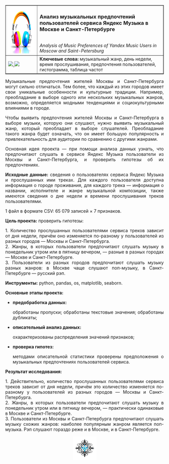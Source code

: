 ﻿<table border="1" width="100%" cellpadding="40"><tbody>
  <tr>
    <td width="20%" align="center">
      <img src="https://github.com/georgiy-vasilevskiy/edu_projects_yandex_practicum/blob/main/pic/Analysis_of_Music_Preferences.png" height="150" width="150">
    </td>
    <td valign="top">
      <h3>Анализ музыкальных предпочтений пользователей сервиса Яндекс Музыка в Москве и Санкт-Петербурге</h3>
      <br><i>Analysis of Music Preferences of Yandex Music Users in Moscow and Saint-Petersburg</i>
    </td>
  </tr>
  <tr>
    <td>
      <a title="Использовать для просмотра Jupyter nbviewer" href="https://nbviewer.org/github/georgiy-vasilevskiy/edu_projects_yandex_practicum/blob/main/Analysis_of_Music_Preferences/Analysis_of_Music_Preferences.ipynb">
        <img src="https://img.shields.io/badge/Смотреть-ipynb-F37626">
      </a>
      <a title="Использовать для просмотра GitHub & BitBucket HTML Preview" href="https://htmlpreview.github.io/?https://github.com/georgiy-vasilevskiy/edu_projects_yandex_practicum/blob/main/Analysis_of_Music_Preferences/Analysis_of_Music_Preferences.html">
        <img src="https://img.shields.io/badge/Смотреть-html-54B231">
      </a>
    </td>
    <td>
      <b>Ключевые слова:</b> музыкальный жанр, день недели, время прослушивания, предпочтения пользователей, гистограмма, таблица частот
    </td>
  </tr>
</tbody></table>

<p align='justify'>Музыкальные предпочтения жителей Москвы и Санкт-Петербурга могут сильно отличаться. Тем более, что каждый из этих городов имеет свои уникальные особенности и культурные традиции. Например, преобладание в выборе одного или нескольких музыкальных жанров, возможно, определяется модными тенденциями и социокультурными влияниями в городе.</p>

<p align='justify'>Чтобы выявить предпочтения жителей Москвы и Санкт-Петербурга в выборе музыки, которую они слушают, нужно выявить музыкальный жанр, который преобладает в выборе слушателей. Преобладание такого жанра будет означать, что он имеет большую популярность и привлекательность для аудитории по сравнению с другими жанрами.</p>

<p align='justify'>Основная идея проекта &mdash; при помощи анализа данных узнать, что предпочитают слушать в сервисе Яндекс Музыка пользователи из Москвы и Санкт-Петербурга, и проверить гипотезы об их предпочтениях.</p>

<p align='justify'><b>Исходные данные:</b> сведения о пользователях сервиса Яндекс Музыка и прослушанных ими треках. Для каждого пользователя доступна информация о городе проживания, для каждого трека &mdash; информация о названии, исполнителе и жанре музыкальной композиции, также имеются сведения о дне недели и времени прослушивания треков пользователями.</p>

1 файл в формате CSV: 65 079 записей $\times$ 7 признаков.

**Цель проекта:** проверить гипотезы:
<p align='justify'>1. Количество прослушанных пользователями сервиса треков зависит от дня недели, причём оно изменяется по-разному у пользователей из разных городов — Москвы и Санкт-Петербурга.
<br>2. Жанры, в которых пользователи предпочитают слушать музыку в понедельник утром или в пятницу вечером, — разные в разных городах — Москве и Санкт-Петербурге.
<br>3. Пользователи из разных городов предпочитают слушать музыку разных жанров: в Москве чаще слушают поп-музыку, в Санкт-Петербурге — русский рэп.</p>

**Инструменты:** python, pandas, os, matplotlib, seaborn.

**Основные этапы проекта:**
- <b>предобработка данных:</b> <p align='justify'>обработаны пропуски; обработаны текстовые значения; обработаны дубликаты;</p>
- <b>описательный анализ данных:</b> <p align='justify'>охарактеризованы распределения значений признаков;</p>
- <b>проверка гипотез:</b> <p align='justify'>методами описательной статистики проверены предположения о музыкальных предпочтениях пользователей сервиса.</p>

**Результат исследования:**
<p align='justify'>1. Действительно, количество прослушанных пользователями сервиса треков зависит от дня недели, причём это количество изменяется по-разному у пользователей из разных городов — Москвы и Санкт-Петербурга.
<br>2. Жанры, в которых пользователи предпочитают слушать музыку в понедельник утром или в пятницу вечером, — практически одинаковые в Москве и Санкт-Петербурге.
<br>3. Пользователи из Москвы и Санкт-Петербурга предпочитают слушать музыку схожих жанров: наиболее популярным жанром является поп-музыка. Рэп слушают гораздо реже и в Москве, и в Санкт-Петербурге.</p>

<p align='center'><img src='https://github.com/georgiy-vasilevskiy/edu_projects_yandex_practicum/blob/main/pic/terminator.png' width=75></p>
